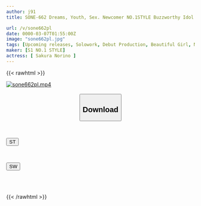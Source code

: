 ```yaml
---
author: j91
title: SONE-662 Dreams, Youth, Sex. Newcomer NO.1STYLE Buzzworthy Idol Influencer Sakurano Rino Makes Her AV Debut

url: /v/sone662pl
date: 0000-03-07T01:55:00Z
image: "sone662pl.jpg"
tags: [Upcoming releases, Solowork, Debut Production, Beautiful Girl, Nasty, Hardcore, Entertainer	]
maker: [S1 NO.1 STYLE]
actress: [ Sakura Norino ]
---
```



{{< rawhtml >}}

<div class="video" data-videoid="pending_link.html">
    <a href="javascript:;">
        <img src="/v/sone662pl/sone662pl.jpg" width="WIDTH" height="HEIGHT" alt="sone662pl.mp4" loading="lazy">
    </a>
</div>

<script type="text/javascript" src="https://j91.asia/asset/on-demand-pend.js"></script>

<br>
  <link rel="stylesheet" href="https://j91.asia/asset/bs5.css">
  
  <center>
  <button class="btn btn-primary" type="button" data-bs-toggle="collapse" data-bs-target=".multi-collapse" aria-expanded="false" aria-controls="multiCollapseExample1 multiCollapseExample2"><h2>Download</h2></button></center>
</p>
<div class="row">
  <div class="col">
    <div class="collapse multi-collapse" id="multiCollapseExample1">
      <div class="card card-body">
	      	      <br>
<div class="buttons">  
<p><a href="https://j91.asia/pending_link.html" target="_blank"><button class="btn-hover color-3"><i class="fa fa-download"></i> ST</button></a></p></div>
    </div>
  </div>
</div>
  <div class="col">
    <div class="collapse multi-collapse" id="multiCollapseExample2">
      <div class="card card-body">
	      <br>
<div class="buttons">
<p><a href="https://j91.asia/pending_link.html" target="_blank"><button class="btn-hover color-2"><i class="fa fa-download"></i> SW</button></a></p></div>
<br><br>
      </div>
    </div>
  </div>
</div>

{{< /rawhtml >}}